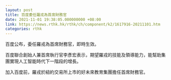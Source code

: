```yaml
---
layout: post
title: 百度委任羅戎為首席財務官
date: 2021-11-01 19:38:05.000000000 +08:00
link: https://news.rthk.hk/rthk/ch/component/k2/1617916-20211101.htm
categories: rthk
---
```


百度公布，委任羅戎為首席財務官，即時生效。

百度聯合創始人兼首席執行官李彥宏表示，期望羅戎的技能及領導能力，能幫助集團實現人工智能時代下一階段的增長。

加入百度前，羅戎於紐約交易所上市的好未來教育集團擔任首席財務官。
